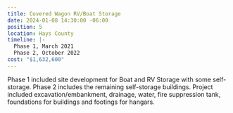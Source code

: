 ```yaml
---
title: Covered Wagon RV/Boat Storage
date: 2024-01-08 14:30:00 -06:00
position: 5
location: Hays County
timeline: |-
  Phase 1, March 2021
  Phase 2, October 2022
cost: "$1,632,600"
---
```


Phase 1 included site development for Boat and RV Storage with some self-storage.  Phase 2 includes the remaining self-storage buildings.  Project included excavation/embankment, drainage, water, fire suppression tank, foundations for buildings and footings for hangars. 